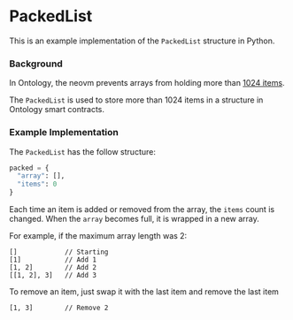 # PackedList

This is an example implementation of the `PackedList` structure in Python.

### Background

In Ontology, the neovm prevents arrays from holding more than [1024 items](https://github.com/ontio/ontology/blob/e499b33d2383a0e8905a48146603e7aec90b8e90/vm/neovm/params.go#L26).

The `PackedList` is used to store more than 1024 items in a structure in Ontology smart contracts.

### Example Implementation

The `PackedList` has the follow structure:

``` python
packed = {
  "array": [],
  "items": 0
}
```

Each time an item is added or removed from the array, the `items` count is changed.
When the `array` becomes full, it is wrapped in a new array.

For example, if the maximum array length was 2:

```
[]            // Starting
[1]           // Add 1
[1, 2]        // Add 2
[[1, 2], 3]   // Add 3
```

To remove an item, just swap it with the last item and remove the last item

```
[1, 3]        // Remove 2
```
